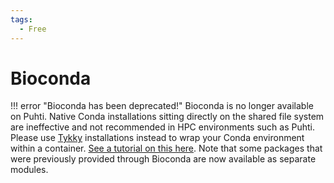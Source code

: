 ```yaml
---
tags:
  - Free
---
```


# Bioconda

!!! error "Bioconda has been deprecated!"
    Bioconda is no longer available on Puhti. Native Conda installations sitting
    directly on the shared file system are ineffective and not recommended in HPC
    environments such as Puhti. Please use [Tykky](../computing/containers/tykky.md)
    installations instead to wrap your Conda environment within a container. [See
    a tutorial on this here](../support/tutorials/bioconda-tutorial.md). Note that
    some packages that were previously provided through Bioconda are now available
    as separate modules.
